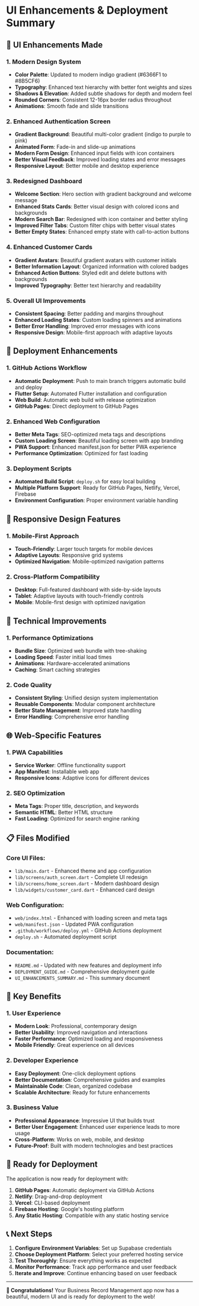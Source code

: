 # UI Enhancements & Deployment Summary

## 🎨 UI Enhancements Made

### 1. **Modern Design System**
- **Color Palette**: Updated to modern indigo gradient (#6366F1 to #8B5CF6)
- **Typography**: Enhanced text hierarchy with better font weights and sizes
- **Shadows & Elevation**: Added subtle shadows for depth and modern feel
- **Rounded Corners**: Consistent 12-16px border radius throughout
- **Animations**: Smooth fade and slide transitions

### 2. **Enhanced Authentication Screen**
- **Gradient Background**: Beautiful multi-color gradient (indigo to purple to pink)
- **Animated Form**: Fade-in and slide-up animations
- **Modern Form Design**: Enhanced input fields with icon containers
- **Better Visual Feedback**: Improved loading states and error messages
- **Responsive Layout**: Better mobile and desktop experience

### 3. **Redesigned Dashboard**
- **Welcome Section**: Hero section with gradient background and welcome message
- **Enhanced Stats Cards**: Better visual design with colored icons and backgrounds
- **Modern Search Bar**: Redesigned with icon container and better styling
- **Improved Filter Tabs**: Custom filter chips with better visual states
- **Better Empty States**: Enhanced empty state with call-to-action buttons

### 4. **Enhanced Customer Cards**
- **Gradient Avatars**: Beautiful gradient avatars with customer initials
- **Better Information Layout**: Organized information with colored badges
- **Enhanced Action Buttons**: Styled edit and delete buttons with backgrounds
- **Improved Typography**: Better text hierarchy and readability

### 5. **Overall UI Improvements**
- **Consistent Spacing**: Better padding and margins throughout
- **Enhanced Loading States**: Custom loading spinners and animations
- **Better Error Handling**: Improved error messages with icons
- **Responsive Design**: Mobile-first approach with adaptive layouts

## 🚀 Deployment Enhancements

### 1. **GitHub Actions Workflow**
- **Automatic Deployment**: Push to main branch triggers automatic build and deploy
- **Flutter Setup**: Automated Flutter installation and configuration
- **Web Build**: Automatic web build with release optimization
- **GitHub Pages**: Direct deployment to GitHub Pages

### 2. **Enhanced Web Configuration**
- **Better Meta Tags**: SEO-optimized meta tags and descriptions
- **Custom Loading Screen**: Beautiful loading screen with app branding
- **PWA Support**: Enhanced manifest.json for better PWA experience
- **Performance Optimization**: Optimized for fast loading

### 3. **Deployment Scripts**
- **Automated Build Script**: `deploy.sh` for easy local building
- **Multiple Platform Support**: Ready for GitHub Pages, Netlify, Vercel, Firebase
- **Environment Configuration**: Proper environment variable handling

## 📱 Responsive Design Features

### 1. **Mobile-First Approach**
- **Touch-Friendly**: Larger touch targets for mobile devices
- **Adaptive Layouts**: Responsive grid systems
- **Optimized Navigation**: Mobile-optimized navigation patterns

### 2. **Cross-Platform Compatibility**
- **Desktop**: Full-featured dashboard with side-by-side layouts
- **Tablet**: Adaptive layouts with touch-friendly controls
- **Mobile**: Mobile-first design with optimized navigation

## 🔧 Technical Improvements

### 1. **Performance Optimizations**
- **Bundle Size**: Optimized web bundle with tree-shaking
- **Loading Speed**: Faster initial load times
- **Animations**: Hardware-accelerated animations
- **Caching**: Smart caching strategies

### 2. **Code Quality**
- **Consistent Styling**: Unified design system implementation
- **Reusable Components**: Modular component architecture
- **Better State Management**: Improved state handling
- **Error Handling**: Comprehensive error handling

## 🌐 Web-Specific Features

### 1. **PWA Capabilities**
- **Service Worker**: Offline functionality support
- **App Manifest**: Installable web app
- **Responsive Icons**: Adaptive icons for different devices

### 2. **SEO Optimization**
- **Meta Tags**: Proper title, description, and keywords
- **Semantic HTML**: Better HTML structure
- **Fast Loading**: Optimized for search engine ranking

## 📋 Files Modified

### Core UI Files:
- `lib/main.dart` - Enhanced theme and app configuration
- `lib/screens/auth_screen.dart` - Complete UI redesign
- `lib/screens/home_screen.dart` - Modern dashboard design
- `lib/widgets/customer_card.dart` - Enhanced card design

### Web Configuration:
- `web/index.html` - Enhanced with loading screen and meta tags
- `web/manifest.json` - Updated PWA configuration
- `.github/workflows/deploy.yml` - GitHub Actions deployment
- `deploy.sh` - Automated deployment script

### Documentation:
- `README.md` - Updated with new features and deployment info
- `DEPLOYMENT_GUIDE.md` - Comprehensive deployment guide
- `UI_ENHANCEMENTS_SUMMARY.md` - This summary document

## 🎯 Key Benefits

### 1. **User Experience**
- **Modern Look**: Professional, contemporary design
- **Better Usability**: Improved navigation and interactions
- **Faster Performance**: Optimized loading and responsiveness
- **Mobile Friendly**: Great experience on all devices

### 2. **Developer Experience**
- **Easy Deployment**: One-click deployment options
- **Better Documentation**: Comprehensive guides and examples
- **Maintainable Code**: Clean, organized codebase
- **Scalable Architecture**: Ready for future enhancements

### 3. **Business Value**
- **Professional Appearance**: Impressive UI that builds trust
- **Better User Engagement**: Enhanced user experience leads to more usage
- **Cross-Platform**: Works on web, mobile, and desktop
- **Future-Proof**: Built with modern technologies and best practices

## 🚀 Ready for Deployment

The application is now ready for deployment with:

1. **GitHub Pages**: Automatic deployment via GitHub Actions
2. **Netlify**: Drag-and-drop deployment
3. **Vercel**: CLI-based deployment
4. **Firebase Hosting**: Google's hosting platform
5. **Any Static Hosting**: Compatible with any static hosting service

## 📞 Next Steps

1. **Configure Environment Variables**: Set up Supabase credentials
2. **Choose Deployment Platform**: Select your preferred hosting service
3. **Test Thoroughly**: Ensure everything works as expected
4. **Monitor Performance**: Track app performance and user feedback
5. **Iterate and Improve**: Continue enhancing based on user feedback

---

**🎉 Congratulations!** Your Business Record Management app now has a beautiful, modern UI and is ready for deployment to the web!
